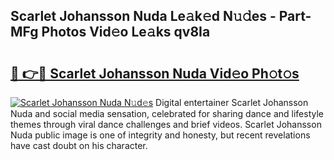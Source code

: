 ## Scarlet Johansson Nuda Le𝚊k𝚎d N𝚞𝚍es - Part-MFg Photos Vid𝚎o Le𝚊ks qv8Ia

# <h2><a href="http://fbfc0ey.evod.top/?m=Scarlet+Johansson+Nuda">🔗 👉🔴 Scarlet Johansson Nuda Vid𝚎o Ph𝚘t𝚘s</a></h2>

[![Scarlet Johansson Nuda N𝚞d𝚎s](https://i.imgur.com/8V9OHl7.gif)](http://fbfc0ey.evod.top/?m=Scarlet+Johansson+Nuda)
Digital entertainer Scarlet Johansson Nuda and social media sensation, celebrated for sharing dance and lifestyle themes through viral dance challenges and brief videos. Scarlet Johansson Nuda public image is one of integrity and honesty, but recent revelations have cast doubt on his character. 
